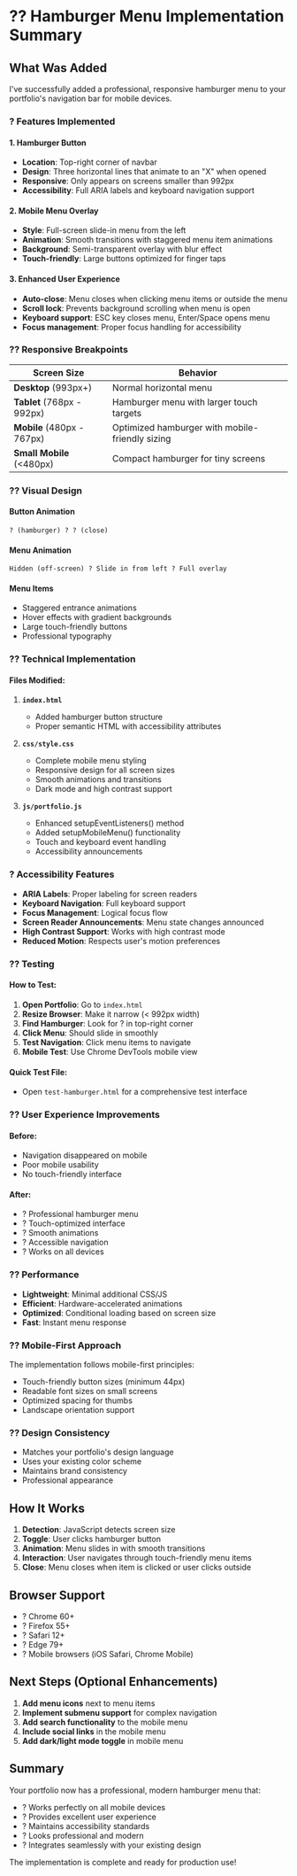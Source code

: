 # ?? Hamburger Menu Implementation Summary

## What Was Added

I've successfully added a professional, responsive hamburger menu to your portfolio's navigation bar for mobile devices.

### ? Features Implemented

#### 1. **Hamburger Button**
- **Location**: Top-right corner of navbar
- **Design**: Three horizontal lines that animate to an "X" when opened
- **Responsive**: Only appears on screens smaller than 992px
- **Accessibility**: Full ARIA labels and keyboard navigation support

#### 2. **Mobile Menu Overlay**
- **Style**: Full-screen slide-in menu from the left
- **Animation**: Smooth transitions with staggered menu item animations
- **Background**: Semi-transparent overlay with blur effect
- **Touch-friendly**: Large buttons optimized for finger taps

#### 3. **Enhanced User Experience**
- **Auto-close**: Menu closes when clicking menu items or outside the menu
- **Scroll lock**: Prevents background scrolling when menu is open
- **Keyboard support**: ESC key closes menu, Enter/Space opens menu
- **Focus management**: Proper focus handling for accessibility

### ?? Responsive Breakpoints

| Screen Size | Behavior |
|------------|----------|
| **Desktop** (993px+) | Normal horizontal menu |
| **Tablet** (768px - 992px) | Hamburger menu with larger touch targets |
| **Mobile** (480px - 767px) | Optimized hamburger with mobile-friendly sizing |
| **Small Mobile** (<480px) | Compact hamburger for tiny screens |

### ?? Visual Design

#### Button Animation
```
? (hamburger) ? ? (close)
```

#### Menu Animation
```
Hidden (off-screen) ? Slide in from left ? Full overlay
```

#### Menu Items
- Staggered entrance animations
- Hover effects with gradient backgrounds
- Large touch-friendly buttons
- Professional typography

### ?? Technical Implementation

#### Files Modified:

1. **`index.html`**
   - Added hamburger button structure
   - Proper semantic HTML with accessibility attributes

2. **`css/style.css`**
   - Complete mobile menu styling
   - Responsive design for all screen sizes
   - Smooth animations and transitions
   - Dark mode and high contrast support

3. **`js/portfolio.js`**
   - Enhanced setupEventListeners() method
   - Added setupMobileMenu() functionality
   - Touch and keyboard event handling
   - Accessibility announcements

### ? Accessibility Features

- **ARIA Labels**: Proper labeling for screen readers
- **Keyboard Navigation**: Full keyboard support
- **Focus Management**: Logical focus flow
- **Screen Reader Announcements**: Menu state changes announced
- **High Contrast Support**: Works with high contrast mode
- **Reduced Motion**: Respects user's motion preferences

### ?? Testing

#### How to Test:
1. **Open Portfolio**: Go to `index.html`
2. **Resize Browser**: Make it narrow (< 992px width)
3. **Find Hamburger**: Look for ? in top-right corner
4. **Click Menu**: Should slide in smoothly
5. **Test Navigation**: Click menu items to navigate
6. **Mobile Test**: Use Chrome DevTools mobile view

#### Quick Test File:
- Open `test-hamburger.html` for a comprehensive test interface

### ?? User Experience Improvements

#### Before:
- Navigation disappeared on mobile
- Poor mobile usability
- No touch-friendly interface

#### After:
- ? Professional hamburger menu
- ? Touch-optimized interface
- ? Smooth animations
- ? Accessible navigation
- ? Works on all devices

### ?? Performance

- **Lightweight**: Minimal additional CSS/JS
- **Efficient**: Hardware-accelerated animations
- **Optimized**: Conditional loading based on screen size
- **Fast**: Instant menu response

### ?? Mobile-First Approach

The implementation follows mobile-first principles:
- Touch-friendly button sizes (minimum 44px)
- Readable font sizes on small screens
- Optimized spacing for thumbs
- Landscape orientation support

### ?? Design Consistency

- Matches your portfolio's design language
- Uses your existing color scheme
- Maintains brand consistency
- Professional appearance

## How It Works

1. **Detection**: JavaScript detects screen size
2. **Toggle**: User clicks hamburger button
3. **Animation**: Menu slides in with smooth transitions
4. **Interaction**: User navigates through touch-friendly menu items
5. **Close**: Menu closes when item is clicked or user clicks outside

## Browser Support

- ? Chrome 60+
- ? Firefox 55+
- ? Safari 12+
- ? Edge 79+
- ? Mobile browsers (iOS Safari, Chrome Mobile)

## Next Steps (Optional Enhancements)

1. **Add menu icons** next to menu items
2. **Implement submenu support** for complex navigation
3. **Add search functionality** to the mobile menu
4. **Include social links** in the mobile menu
5. **Add dark/light mode toggle** in mobile menu

## Summary

Your portfolio now has a professional, modern hamburger menu that:
- ? Works perfectly on all mobile devices
- ? Provides excellent user experience
- ? Maintains accessibility standards
- ? Looks professional and modern
- ? Integrates seamlessly with your existing design

The implementation is complete and ready for production use!